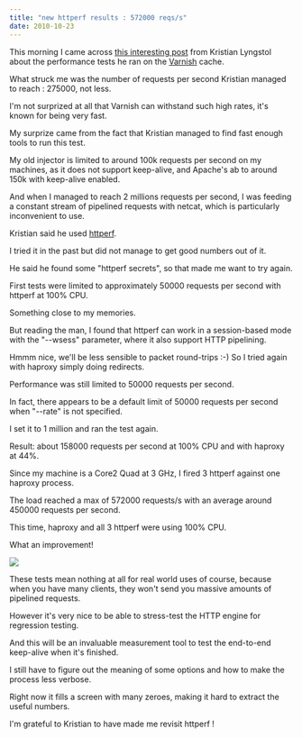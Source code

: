 ```yaml
---
title: "new httperf results : 572000 reqs/s"
date: 2010-10-23
---
```

This morning I came across [this interesting post](http://kristianlyng.wordpress.com/2010/10/23/275k-req/) from Kristian Lyngstol about the performance tests he ran on the [Varnish](http://www.varnish-cache.org/) cache.

What struck me was the number of requests per second Kristian managed to reach : 275000, not less.

I'm not surprized at all that Varnish can withstand such high rates, it's known for being very fast.

My surprize came from the fact that Kristian managed to find fast enough tools to run this test.

My old injector is limited to around 100k requests per second on my machines, as it does not support keep-alive, and Apache's ab to around 150k with keep-alive enabled.

And when I managed to reach 2 millions requests per second, I was feeding a constant stream of pipelined requests with netcat, which is particularly inconvenient to use.

Kristian said he used [httperf](http://www.hpl.hp.com/research/linux/httperf/).

I tried it in the past but did not manage to get good numbers out of it.

He said he found some "httperf secrets", so that made me want to try again.

First tests were limited to approximately 50000 requests per second with httperf at 100% CPU.

Something close to my memories.

But reading the man, I found that httperf can work in a session-based mode with the "--wsess" parameter, where it also support HTTP pipelining.

Hmmm nice, we'll be less sensible to packet round-trips :-) So I tried again with haproxy simply doing redirects.

Performance was still limited to 50000 requests per second.

In fact, there appears to be a default limit of 50000 requests per second when "--rate" is not specified.

I set it to 1 million and ran the test again.

Result: about 158000 requests per second at 100% CPU and with haproxy at 44%.

Since my machine is a Core2 Quad at 3 GHz, I fired 3 httperf against one haproxy process.

The load reached a max of 572000 requests/s with an average around 450000 requests per second.

This time, haproxy and all 3 httperf were using 100% CPU.

What an improvement!

[![](img/haproxy-572krps-sm.gif)](img/haproxy-572krps.gif)  

These tests mean nothing at all for real world uses of course, because when you have many clients, they won't send you massive amounts of pipelined requests.

However it's very nice to be able to stress-test the HTTP engine for regression testing.

And this will be an invaluable measurement tool to test the end-to-end keep-alive when it's finished.

I still have to figure out the meaning of some options and how to make the process less verbose.

Right now it fills a screen with many zeroes, making it hard to extract the useful numbers.

I'm grateful to Kristian to have made me revisit httperf !
